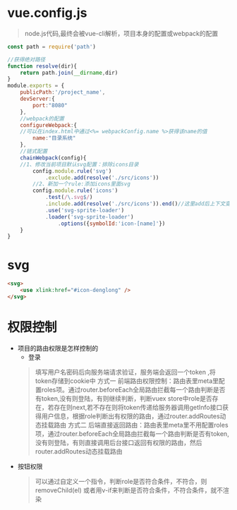 # vue.config.js
> node.js代码,最终会被vue-cli解析，项目本身的配置或webpack的配置
```js
const path = require('path')

//获得绝对路径
function resolve(dir){
	return path.join(__dirname,dir)
}
module.exports = {
	publicPath:'/project_name',
	devServer:{
		port:"8080"
	},
	//webpack的配置
	configureWebpack:{
	//可以在index.html中通过<%= webpackConfig.name %>获得该name的值
		name:"目录系统"
	},
	//链式配置
	chainWebpack(config){
	//1、修改当前项目默认svg配置：排除icons目录
		config.module.rule('svg')
			.exclude.add(resolve('./src/icons'))
		//2、新加一个rule:添加icons里面svg
		config.module.rule('icons')
			.test(/\.svg$/)
			.include.add(resolve('./src/icons')).end()//这里add后上下文变了，要回退到上级
			.use('svg-sprite-loader')
			.loader('svg-sprite-loader')
				.options({symbolId:'icon-[name]'})
	}
}
```

# svg
```html
<svg>
	<use xlink:href="#icon-denglong" />
</svg>
```
# 权限控制
- 项目的路由权限是怎样控制的
	- 登录
	> 填写用户名密码后向服务端请求验证，服务端会返回一个token ,将token存储到cookie中
	> 方式一 前端路由权限控制：路由表里meta里配置roles项。通过router.beforeEach全局路由拦截每一个路由判断是否有token,没有则登陆，有则继续判断，判断vuex store中role是否存在，若存在则next,若不存在则将token传递给服务器调用getInfo接口获得用户信息，根据role判断出有权限的路由，通过router.addRoutes动态挂载路由
	> 方式二 后端直接返回路由：路由表里meta里不用配置roles项，通过router.beforeEach全局路由拦截每一个路由判断是否有token,没有则登陆，有则直接调用后台接口返回有权限的路由，然后router.addRoutes动态挂载路由
- 按钮权限
	> 可以通过自定义一个指令，判断role是否符合条件，不符合，则removeChild(el)
	> 或者用v-if来判断是否符合条件，不符合条件，就不渲染